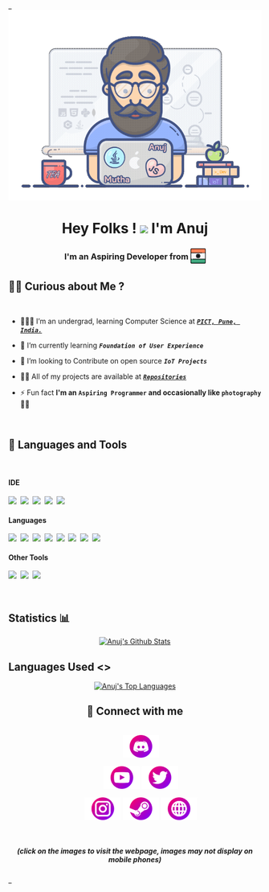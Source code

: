 _<img src="assets/coder.gif" align="center">

<h1 align="center">Hey Folks ! <img src="https://raw.githubusercontent.com/MartinHeinz/MartinHeinz/master/wave.gif" width="30px"> I'm Anuj</h1>
<h3 align="center">I'm an Aspiring Developer from <sub><sub><img src="assets/india_flag.png" width="30px"></sub></sub></h3>

## 🙋‍♂️ Curious about Me ? 
<br/>

- 👨🏻‍🎓 I’m an undergrad, learning Computer Science at **_[`PICT, Pune, India.`](https://pict.edu/about_us/)_** 

- 🔭 I’m currently learning **_`Foundation of User Experience`_**

- 👯 I’m looking to Contribute on open source **_`IoT Projects`_**

- 👨‍💻 All of my projects are available at **_[`Repositories`](https://github.com/AnujMutha?tab=repositories)_**

- ⚡ Fun fact **I'm an `Aspiring Programmer` and occasionally like `photography` 🎥📸**
<br/>

## 🚀 Languages and Tools
<br/>

<p align="center" >

#### **IDE**
  <img src="https://img.icons8.com/color/48/000000/jetbrains.png"/>&nbsp;
  <img src="https://img.icons8.com/color/48/000000/atom-editor.png"/>&nbsp;
  <img src="https://img.icons8.com/fluency/48/000000/sublime-text.png"/>&nbsp;
  <img src="https://img.icons8.com/color/48/000000/visual-studio-code-2019.png"/>&nbsp;
  <img src="https://img.icons8.com/color/48/000000/android-studio--v3.png"/>&nbsp;
</p>

<p align="center" >

#### **Languages**
<img src="https://img.icons8.com/color/48/000000/java.png"/>&nbsp;
<img src="https://img.icons8.com/color/48/000000/python.png"/>&nbsp;
<img src="https://img.icons8.com/color/48/000000/javascript--v2.png"/>&nbsp;
<img src="https://img.icons8.com/officexs/48/000000/php-logo.png"/>&nbsp;
<img src="https://img.icons8.com/color/48/000000/html-5--v1.png"/>&nbsp;
<img src="https://img.icons8.com/color/48/000000/c-programming.png"/>&nbsp;
<img src="https://img.icons8.com/color/48/000000/c-plus-plus-logo.png"/>&nbsp;
<img src="https://img.icons8.com/external-flat-juicy-fish/48/000000/external-sql-coding-and-development-flat-flat-juicy-fish.png"/>&nbsp;
</p>

<p align="center" >

#### **Other Tools**
<img src="https://img.icons8.com/ios-glyphs/48/000000/github.png"/>&nbsp;
<img src="https://img.icons8.com/color/48/000000/git.png"/>&nbsp;
<img src="https://img.icons8.com/fluency/48/000000/arduino.png"/>&nbsp;
</p>
 

<br/>

<h2 align="start">Statistics 📊</h2>
<p align="center">
    <a href="https://github.com/AnujMutha"><img alt="Anuj's Github Stats" src="https://github-readme-stats.vercel.app/api?username=AnujMutha&bg_color=30,642B73,C6426E&title_color=fff&text_color=fff&show_icons=true&icon_color=fff&border_radius=20&border_color=fff&include_all_commits=true&line_height=25&custom_title=Anuj%20Mutha%27s%20Github%20Stats" /></a> 
</p>
<h2 align="start">Languages Used <></h2>
<p align="center">
        <a href="https://github.com/AnujMutha"><img alt="Anuj's Top Languages" src="https://github-readme-stats.vercel.app/api/top-langs/?username=AnujMutha&layout=compact&langs_count=10&bg_color=30,4776E6,8E54E9&text_color=fff&title_color=fff&border_radius=20&card_width=445" /></a>
</p>
 
<h2 align="center">💬 Connect with me</h2>
<ul align="center">
  <br/>
  <a href="https://discordapp.com/users/223083258433241088"><img height="45px" src="https://raw.githubusercontent.com/AkshayCraZzY/AkshayCraZzY/main/contact/Discord.png"/></a>

<a href="https://www.youtube.com/crazzyak"><img height="45px" src="https://raw.githubusercontent.com/AkshayCraZzY/AkshayCraZzY/main/contact/Youtube.png"/></a>
<a href="https://twitter.com/akshayparakh98"><img height="45px" src="https://raw.githubusercontent.com/AkshayCraZzY/AkshayCraZzY/main/contact/Twitter.png"/></a>

<a href="https://www.instagram.com/akki_parakh/"><img height="45px" src="https://raw.githubusercontent.com/AkshayCraZzY/AkshayCraZzY/main/contact/Instagram.png"/></a>
<a href="https://steamcommunity.com/id/Cra7zY/"><img height="45px" src="https://raw.githubusercontent.com/AkshayCraZzY/AkshayCraZzY/main/contact/Steam.png"/></a>
<a href="mailto:akshayparakh98@gmail.com?subject=From Github"><img height="45px" src="https://raw.githubusercontent.com/AkshayCraZzY/AkshayCraZzY/main/contact/Website.png"/></a>
</ul>
<br/>
<h5 align="center">(click on the images to visit the webpage, images may not display on mobile phones)</h5>_